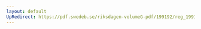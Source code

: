 ```yaml
---
layout: default
UpRedirect: https://pdf.swedeb.se/riksdagen-volumeG-pdf/199192/reg_199192/reg_199192_0709.pdf
---
```

